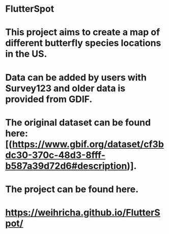 # FlutterSpot

# This project aims to create a map of different butterfly species locations in the US.
# Data can be added by users with Survey123 and older data is provided from GDIF.
# The original dataset can be found here: [(https://www.gbif.org/dataset/cf3bdc30-370c-48d3-8fff-b587a39d72d6#description)].
#
# The project can be found here.
# https://weihricha.github.io/FlutterSpot/
